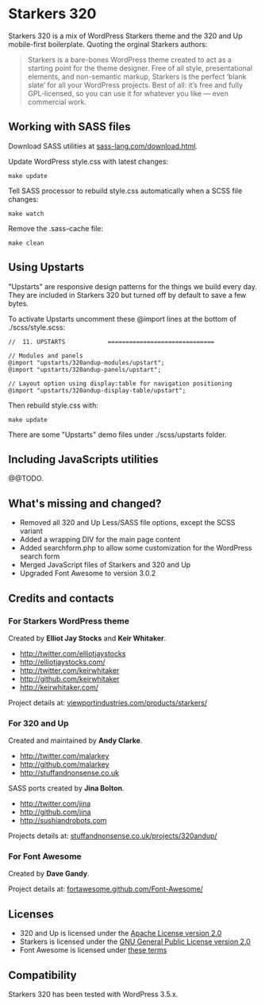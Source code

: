 Starkers 320
============

Starkers 320 is a mix of WordPress Starkers theme and the 320 and Up mobile-first boilerplate. Quoting the orginal Starkers authors:

> Starkers is a bare-bones WordPress theme created to act as a starting point for the theme designer. Free of all style, presentational elements, and non-semantic  markup, Starkers is the perfect ‘blank slate’ for all your WordPress projects. Best of all: it’s free and fully GPL-licensed, so you can use it for whatever you like — even commercial work.


Working with SASS files
----

Download SASS utilities at [sass-lang.com/download.html](http://sass-lang.com/download.html).

Update WordPress style.css with latest changes:
  
    make update
  
Tell SASS processor to rebuild style.css automatically when a SCSS file changes:
  
    make watch
  
Remove the .sass-cache file:

    make clean


Using Upstarts
----

"Upstarts" are responsive design patterns for the things we build every day. They are included in Starkers 320 but turned off by default to save a few bytes. 

To activate Upstarts uncomment these @import lines at the bottom of ./scss/style.scss:

    //  11. UPSTARTS 			==============================
    
    // Modules and panels
    @import "upstarts/320andup-modules/upstart";
    @import "upstarts/320andup-panels/upstart";
    
    // Layout option using display:table for navigation positioning
    @import "upstarts/320andup-display-table/upstart";

Then rebuild style.css with:

    make update
      
There are some "Upstarts" demo files under ./scss/upstarts folder.


Including JavaScripts utilities
----

@@TODO.


What's missing and changed?
----
 
  * Removed all 320 and Up Less/SASS file options, except the SCSS variant
  * Added a wrapping DIV for the main page content
  * Added searchform.php to allow some customization for the WordPress search form
  * Merged JavaScript files of Starkers and 320 and Up
  * Upgraded Font Awesome to version 3.0.2
  

Credits and contacts
----

### For Starkers WordPress theme

Created by **Elliot Jay Stocks** and **Keir Whitaker**.

+ http://twitter.com/elliotjaystocks
+ http://elliotjaystocks.com/
+ http://twitter.com/keirwhitaker
+ http://github.com/keirwhitaker
+ http://keirwhitaker.com/

Project details at: [viewportindustries.com/products/starkers/](http://viewportindustries.com/products/starkers/)

### For 320 and Up 

Created and maintained by **Andy Clarke**.

+ http://twitter.com/malarkey
+ http://github.com/malarkey
+ http://stuffandnonsense.co.uk

SASS ports created by **Jina Bolton**.

+ http://twitter.com/jina
+ http://github.com/jina
+ http://sushiandrobots.com

Projects details at: [stuffandnonsense.co.uk/projects/320andup/](http://stuffandnonsense.co.uk/projects/320andup/)
	
### For Font Awesome

Created by **Dave Gandy**.

Project details at: [fortawesome.github.com/Font-Awesome/](http://fortawesome.github.com/Font-Awesome/)


Licenses
----

 * 320 and Up is licensed under the [Apache License version 2.0](http://www.apache.org/licenses/LICENSE-2.0.txt)
 * Starkers is licensed under the [GNU General Public License version 2.0](http://www.gnu.org/licenses/gpl-2.0.txt)
 * Font Awesome is licensed under [these terms](http://fortawesome.github.com/Font-Awesome/#license)
 
 
Compatibility
----

Starkers 320 has been tested with WordPress 3.5.x.
	 
